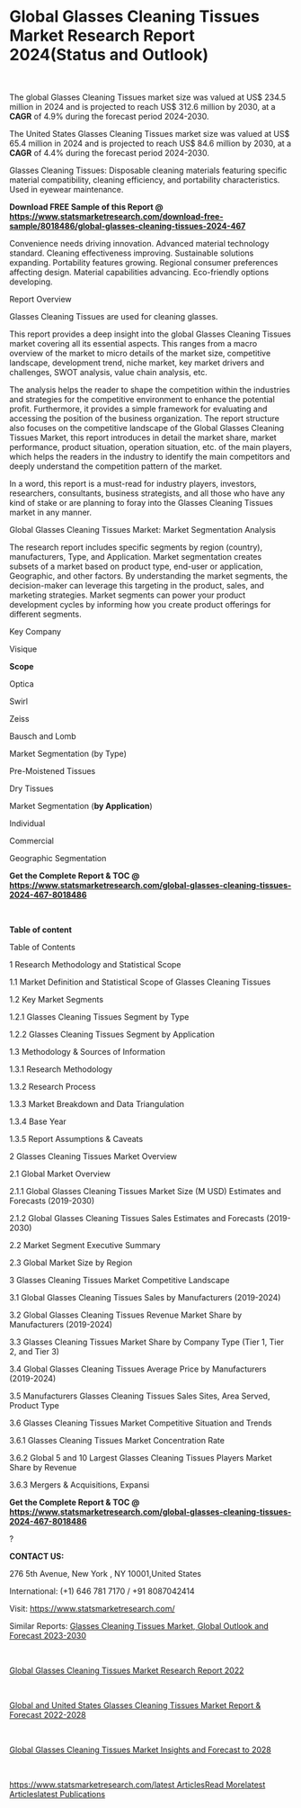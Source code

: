 <h1>Global Glasses Cleaning Tissues Market Research Report 2024(Status and Outlook)</h1><br/><p>The global Glasses Cleaning Tissues market size was valued at US$ 234.5 million in 2024 and is projected to reach US$ 312.6 million by 2030, at a <strong>CAGR</strong> of 4.9% during the forecast period 2024-2030.</p>
 
 
 
 <p>The United States Glasses Cleaning Tissues market size was valued at US$ 65.4 million in 2024 and is projected to reach US$ 84.6 million by 2030, at a <strong>CAGR</strong> of 4.4% during the forecast period 2024-2030.</p>
 
 
 
 <p>Glasses Cleaning Tissues: Disposable cleaning materials featuring specific material compatibility, cleaning efficiency, and portability characteristics. Used in eyewear maintenance.</p>
 
 
 
 <p><strong>Download FREE Sample of this Report @ <a href="https://www.statsmarketresearch.com/download-free-sample/8018486/global-glasses-cleaning-tissues-2024-467">https://www.statsmarketresearch.com/download-free-sample/8018486/global-glasses-cleaning-tissues-2024-467</a></strong></p>
 
 
 
 <p>Convenience needs driving innovation. Advanced material technology standard. Cleaning effectiveness improving. Sustainable solutions expanding. Portability features growing. Regional consumer preferences affecting design. Material capabilities advancing. Eco-friendly options developing.</p>
 
 
 
 <p>Report Overview</p>
 
 
 
 <p>Glasses Cleaning Tissues are used for cleaning glasses.</p>
 
 
 
 <p>This report provides a deep insight into the global Glasses Cleaning Tissues market covering all its essential aspects. This ranges from a macro overview of the market to micro details of the market size, competitive landscape, development trend, niche market, key market drivers and challenges, SWOT analysis, value chain analysis, etc.</p>
 
 
 
 <p>The analysis helps the reader to shape the competition within the industries and strategies for the competitive environment to enhance the potential profit. Furthermore, it provides a simple framework for evaluating and accessing the position of the business organization. The report structure also focuses on the competitive landscape of the Global Glasses Cleaning Tissues Market, this report introduces in detail the market share, market performance, product situation, operation situation, etc. of the main players, which helps the readers in the industry to identify the main competitors and deeply understand the competition pattern of the market.</p>
 
 
 
 <p>In a word, this report is a must-read for industry players, investors, researchers, consultants, business strategists, and all those who have any kind of stake or are planning to foray into the Glasses Cleaning Tissues market in any manner.</p>
 
 
 
 <p>Global Glasses Cleaning Tissues Market: Market Segmentation Analysis</p>
 
 
 
 <p>The research report includes specific segments by region (country), manufacturers, Type, and Application. Market segmentation creates subsets of a market based on product type, end-user or application, Geographic, and other factors. By understanding the market segments, the decision-maker can leverage this targeting in the product, sales, and marketing strategies. Market segments can power your product development cycles by informing how you create product offerings for different segments.</p>
 
 
 
 <p>Key Company</p>
 
 
 
 <p>Visique</p>
 
 
 
 <p><strong>Scope</strong></p>
 
 
 
 <p>Optica</p>
 
 
 
 <p>Swirl</p>
 
 
 
 <p>Zeiss</p>
 
 
 
 <p>Bausch and Lomb</p>
 
 
 
 <p>Market Segmentation (by Type)</p>
 
 
 
 <p>Pre-Moistened Tissues</p>
 
 
 
 <p>Dry Tissues</p>
 
 
 
 <p>Market Segmentation (<strong>by Application</strong>)</p>
 
 
 
 <p>Individual</p>
 
 
 
 <p>Commercial</p>
 
 
 
 <p>Geographic Segmentation</p>
 
 
 
 <div><b>Get the Complete Report & TOC @ <a href="https://www.statsmarketresearch.com/global-glasses-cleaning-tissues-2024-467-8018486">https://www.statsmarketresearch.com/global-glasses-cleaning-tissues-2024-467-8018486</a></b></div>
 
 
 
 <p><br />
 
 <b>Table of content</b></p>
 
 
 
 <p>Table of Contents<br />
 
 1 Research Methodology and Statistical Scope<br />
 
 1.1 Market Definition and Statistical Scope of Glasses Cleaning Tissues<br />
 
 1.2 Key Market Segments<br />
 
 1.2.1 Glasses Cleaning Tissues Segment by Type<br />
 
 1.2.2 Glasses Cleaning Tissues Segment by Application<br />
 
 1.3 Methodology & Sources of Information<br />
 
 1.3.1 Research Methodology<br />
 
 1.3.2 Research Process<br />
 
 1.3.3 Market Breakdown and Data Triangulation<br />
 
 1.3.4 Base Year<br />
 
 1.3.5 Report Assumptions & Caveats<br />
 
 2 Glasses Cleaning Tissues Market Overview<br />
 
 2.1 Global Market Overview<br />
 
 2.1.1 Global Glasses Cleaning Tissues Market Size (M USD) Estimates and Forecasts (2019-2030)<br />
 
 2.1.2 Global Glasses Cleaning Tissues Sales Estimates and Forecasts (2019-2030)<br />
 
 2.2 Market Segment Executive Summary<br />
 
 2.3 Global Market Size by Region<br />
 
 3 Glasses Cleaning Tissues Market Competitive Landscape<br />
 
 3.1 Global Glasses Cleaning Tissues Sales by Manufacturers (2019-2024)<br />
 
 3.2 Global Glasses Cleaning Tissues Revenue Market Share by Manufacturers (2019-2024)<br />
 
 3.3 Glasses Cleaning Tissues Market Share by Company Type (Tier 1, Tier 2, and Tier 3)<br />
 
 3.4 Global Glasses Cleaning Tissues Average Price by Manufacturers (2019-2024)<br />
 
 3.5 Manufacturers Glasses Cleaning Tissues Sales Sites, Area Served, Product Type<br />
 
 3.6 Glasses Cleaning Tissues Market Competitive Situation and Trends<br />
 
 3.6.1 Glasses Cleaning Tissues Market Concentration Rate<br />
 
 3.6.2 Global 5 and 10 Largest Glasses Cleaning Tissues Players Market Share by Revenue<br />
 
 3.6.3 Mergers & Acquisitions, Expansi</p>
 
 
 
 <div><b>Get the Complete Report & TOC @ <a href="https://www.statsmarketresearch.com/global-glasses-cleaning-tissues-2024-467-8018486">https://www.statsmarketresearch.com/global-glasses-cleaning-tissues-2024-467-8018486</a></b></div>
 
 
 
 <p>? </p>
 
 
 
 <p><b>CONTACT US:</b><br />
 
 276 5th Avenue, New York , NY 10001,United States<br />
 
 International: (+1) 646 781 7170 / +91 8087042414<br />
 
 Visit: <a href="https://www.statsmarketresearch.com/">https://www.statsmarketresearch.com/</a><br />
 
 Similar Reports: <a href="https://www.statsmarketresearch.com/global-glasses-cleaning-tissues-2024-467-8018486">Glasses Cleaning Tissues Market, Global Outlook and Forecast 2023-2030</a><br />
 
 <br />
 
 <a href="https://www.statsmarketresearch.com/global-glasses-cleaning-tissues-2024-467-8018486">Global Glasses Cleaning Tissues Market Research Report 2022</a><br />
 
 <br />
 
 <a href="https://www.statsmarketresearch.com/global-glasses-cleaning-tissues-2024-467-8018486">Global and United States Glasses Cleaning Tissues Market Report & Forecast 2022-2028</a><br />
 
 <br />
 
 <a href="https://www.statsmarketresearch.com/global-glasses-cleaning-tissues-2024-467-8018486">Global Glasses Cleaning Tissues Market Insights and Forecast to 2028</a><br />
 
 <br />
 
 <a href="https://gyeongbokgung.com">https://www.statsmarketresearch.com/</a><a href="https://hallyeomaritime.com">latest Articles</a><a href="https://jingwansa.com">Read More</a><a href="https://nguoiviet.jp/">latest Articles</a><a href="https://www.intelmarketresearch.com/">latest Publications</a></p>